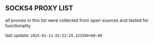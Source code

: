 ## SOCKS4 PROXY LIST

all proxies in this list were collected from open sources and tested for functionality

last update: `2025-01-13 02:52:29.323509+00:00`